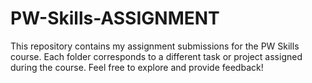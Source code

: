 # PW-Skills-ASSIGNMENT
This repository contains my assignment submissions for the PW Skills course. Each folder corresponds to a different task or project assigned during the course. Feel free to explore and provide feedback!
